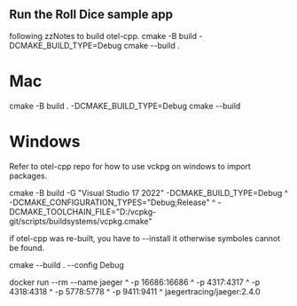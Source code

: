 ## Run the Roll Dice sample app
 following zzNotes to build otel-cpp.
cmake -B build -DCMAKE_BUILD_TYPE=Debug
cmake --build .

Mac
===
cmake -B build . -DCMAKE_BUILD_TYPE=Debug
cmake --build

Windows
=======
Refer to otel-cpp repo for how to use vckpg on windows to import packages.

cmake -B build -G "Visual Studio 17 2022"  -DCMAKE_BUILD_TYPE=Debug ^
	-DCMAKE_CONFIGURATION_TYPES="Debug;Release" ^
	-DCMAKE_TOOLCHAIN_FILE="D:/vcpkg-git/scripts/buildsystems/vcpkg.cmake" 

if otel-cpp was re-built, you have to --install it otherwise symboles cannot be found.

cmake --build . --config Debug

 docker run --rm --name jaeger ^
  -p 16686:16686 ^
  -p 4317:4317 ^
  -p 4318:4318 ^
  -p 5778:5778 ^
  -p 9411:9411 ^
  jaegertracing/jaeger:2.4.0
